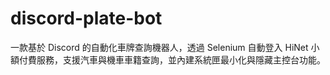 # discord-plate-bot
一款基於 Discord 的自動化車牌查詢機器人，透過 Selenium 自動登入 HiNet 小額付費服務，支援汽車與機車車籍查詢，並內建系統匣最小化與隱藏主控台功能。
